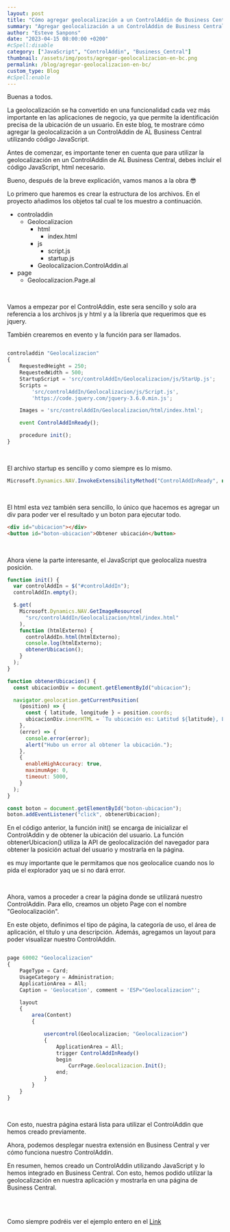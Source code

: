 ```yaml
---
layout: post
title: "Cómo agregar geolocalización a un ControlAddin de Business Central"
summary: "Agregar geolocalización a un ControlAddin de Business Central para obtener la ubicación del usuario mediante Javascript y mostrarla en la interfaz."
author: "Esteve Sanpons"
date: "2023-04-15 08:00:00 +0200"
#cSpell:disable
category: ["JavaScript", "ControlAddin", "Business_Central"]
thumbnail: /assets/img/posts/agregar-geolocalizacion-en-bc.png
permalink: /blog/agregar-geolocalizacion-en-bc/
custom_type: Blog
#cSpell:enable
---
```


Buenas a todos.

La geolocalización se ha convertido en una funcionalidad cada vez más importante en las aplicaciones de negocio, ya que permite la identificación precisa de la ubicación de un usuario. En este blog, te mostrare cómo agregar la geolocalización a un ControlAddin de AL Business Central utilizando código JavaScript.

Antes de comenzar, es importante tener en cuenta que para utilizar la geolocalización en un ControlAddin de AL Business Central, debes incluir el código JavaScript, html necesario.

Bueno, después de la breve explicación, vamos manos a la obra :sunglasses:

Lo primero que haremos es crear la estructura de los archivos.
En el proyecto añadimos los objetos tal cual te los muestro a continuación.

- controladdin
  - Geolocalizacion
    - html
      - index.html
    - js
      - script.js
      - startup.js
    - Geolocalizacion.ControlAddin.al
- page
  - Geolocalizacion.Page.al

<br>

Vamos a empezar por el ControlAddin, este sera sencillo y solo ara referencia a los archivos js y html y a la librería que requerimos que es jquery.

También crearemos en evento y la función para ser llamados.

```javascript

controladdin "Geolocalizacion"
{
    RequestedHeight = 250;
    RequestedWidth = 500;
    StartupScript = 'src/controlAddIn/Geolocalizacion/js/StarUp.js';
    Scripts =
        'src/controlAddIn/Geolocalizacion/js/Script.js',
        'https://code.jquery.com/jquery-3.6.0.min.js';

    Images = 'src/controlAddIn/Geolocalizacion/html/index.html';

    event ControlAddInReady();

    procedure init();
}

```

<br>

El archivo startup es sencillo y como siempre es lo mismo.

```javascript
Microsoft.Dynamics.NAV.InvokeExtensibilityMethod("ControlAddInReady", null);
```

<br>

El html esta vez también sera sencillo, lo único que hacemos es agregar un div para poder ver el resultado y un boton para ejecutar todo.

```html
<div id="ubicacion"></div>
<button id="boton-ubicacion">Obtener ubicación</button>
```

<br>

Ahora viene la parte interesante, el JavaScript que geolocaliza nuestra posición.

```javascript
function init() {
  var controlAddIn = $("#controlAddIn");
  controlAddIn.empty();

  $.get(
    Microsoft.Dynamics.NAV.GetImageResource(
      "src/controlAddIn/Geolocalizacion/html/index.html"
    ),
    function (htmlExterno) {
      controlAddIn.html(htmlExterno);
      console.log(htmlExterno);
      obtenerUbicacion();
    }
  );
}

function obtenerUbicacion() {
  const ubicacionDiv = document.getElementById("ubicacion");

  navigator.geolocation.getCurrentPosition(
    (position) => {
      const { latitude, longitude } = position.coords;
      ubicacionDiv.innerHTML = `Tu ubicación es: Latitud ${latitude}, Longitud ${longitude}`;
    },
    (error) => {
      console.error(error);
      alert("Hubo un error al obtener la ubicación.");
    },
    {
      enableHighAccuracy: true,
      maximumAge: 0,
      timeout: 5000,
    }
  );
}

const boton = document.getElementById("boton-ubicacion");
boton.addEventListener("click", obtenerUbicacion);
```

En el código anterior, la función init() se encarga de inicializar el ControlAddin y de obtener la ubicación del usuario. La función obtenerUbicacion() utiliza la API de geolocalización del navegador para obtener la posición actual del usuario y mostrarla en la página.

es muy importante que le permitamos que nos geolocalice cuando nos lo pida el explorador yaq ue si no dará error.

<br>

Ahora, vamos a proceder a crear la página donde se utilizará nuestro ControlAddin. Para ello, creamos un objeto Page con el nombre "Geolocalización".

En este objeto, definimos el tipo de página, la categoría de uso, el área de aplicación, el título y una descripción. Además, agregamos un layout para poder visualizar nuestro ControlAddin.

```javascript

page 60002 "Geolocalizacion"
{
    PageType = Card;
    UsageCategory = Administration;
    ApplicationArea = All;
    Caption = 'Geolocation', comment = 'ESP="Geolocalizacion"';

    layout
    {
        area(Content)
        {

            usercontrol(Geolocalizacion; "Geolocalizacion")
            {
                ApplicationArea = All;
                trigger ControlAddInReady()
                begin
                    CurrPage.Geolocalizacion.Init();
                end;
            }
        }
    }
}

```

<br>

Con esto, nuestra página estará lista para utilizar el ControlAddin que hemos creado previamente.

Ahora, podemos desplegar nuestra extensión en Business Central y ver cómo funciona nuestro ControlAddin.

En resumen, hemos creado un ControlAddin utilizando JavaScript y lo hemos integrado en Business Central. Con esto, hemos podido utilizar la geolocalización en nuestra aplicación y mostrarla en una página de Business Central.

<br>
<br>

Como siempre podréis ver el ejemplo entero en el [Link](https://github.com/Esanpons/ControlAddIn-Basico-BC)
